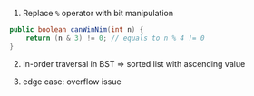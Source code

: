 
1. Replace `%` operator with bit manipulation

```java
public boolean canWinNim(int n) {
    return (n & 3) != 0; // equals to n % 4 != 0
}
```
2. In-order traversal in BST => sorted list with ascending value

3. edge case: overflow issue

